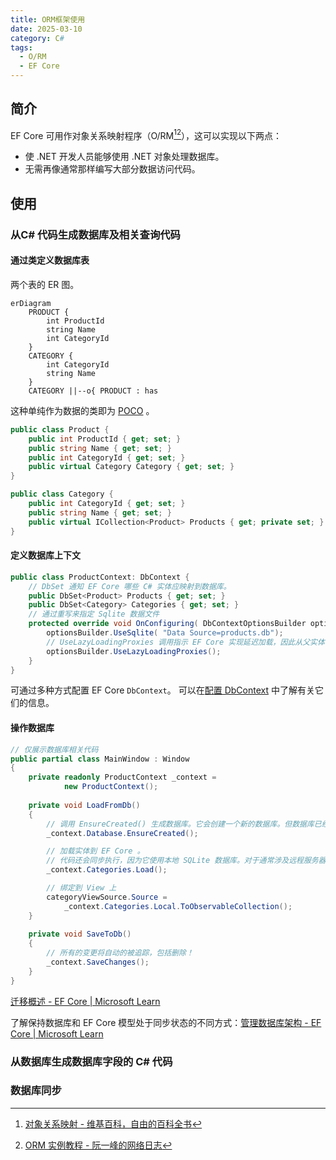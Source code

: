 ```yaml
---
title: ORM框架使用
date: 2025-03-10
category: C#
tags:
  - O/RM
  - EF Core
---
```

## 简介
EF Core 可用作对象关系映射程序（O/RM[^1][^2]），这可以实现以下两点：
- 使 .NET 开发人员能够使用 .NET 对象处理数据库。
- 无需再像通常那样编写大部分数据访问代码。

## 使用

### 从C# 代码生成数据库及相关查询代码

#### 通过类定义数据库表

两个表的 ER 图。

```mermaid
erDiagram
    PRODUCT {
        int ProductId
        string Name
        int CategoryId
    }
    CATEGORY {
        int CategoryId
        string Name
    }
    CATEGORY ||--o{ PRODUCT : has
```

这种单纯作为数据的类即为 [POCO](https://en.wikipedia.org/wiki/Plain_old_CLR_object) 。

```c#
public class Product { 
	public int ProductId { get; set; }
	public string Name { get; set; } 
	public int CategoryId { get; set; } 
	public virtual Category Category { get; set; } 
}

public class Category { 
	public int CategoryId { get; set; } 
	public string Name { get; set; } 
	public virtual ICollection<Product> Products { get; private set; } = new ObservableCollection<Product>(); 
}
```
#### 定义数据库上下文

```c#
public class ProductContext: DbContext { 
    // DbSet 通知 EF Core 哪些 C# 实体应映射到数据库。
	public DbSet<Product> Products { get; set; } 
	public DbSet<Category> Categories { get; set; } 
    // 通过重写来指定 Sqlite 数据文件
	protected override void OnConfiguring( DbContextOptionsBuilder optionsBuilder) { 
		optionsBuilder.UseSqlite( "Data Source=products.db"); 
        // UseLazyLoadingProxies 调用指示 EF Core 实现延迟加载，因此从父实体访问时，会自动加载子实体。
		optionsBuilder.UseLazyLoadingProxies(); 
	} 
}
```

可通过多种方式配置 EF Core `DbContext`。 可以在[配置 DbContext](https://learn.microsoft.com/zh-cn/ef/core/dbcontext-configuration/) 中了解有关它们的信息。

#### 操作数据库

```c#
// 仅展示数据库相关代码
public partial class MainWindow : Window
{
    private readonly ProductContext _context =
            new ProductContext();
    
    private void LoadFromDb()
    {
        // 调用 EnsureCreated() 生成数据库。它会创建一个新的数据库。但数据库已经存在，它不会做任何操作。这对于演示是可接受的，但在生产应用中，应查看 “迁移” 来管理你的架构。
        _context.Database.EnsureCreated();

        // 加载实体到 EF Core 。
        // 代码还会同步执行，因为它使用本地 SQLite 数据库。对于通常涉及远程服务器的生产方案，请考虑使用 Load 和 SaveChanges 方法的异步版本。
        _context.Categories.Load();

        // 绑定到 View 上
        categoryViewSource.Source =
            _context.Categories.Local.ToObservableCollection();
    }
    
    private void SaveToDb()
    {
        // 所有的变更将自动的被追踪，包括删除！
        _context.SaveChanges();
    }
}
```

[迁移概述 - EF Core | Microsoft Learn](https://learn.microsoft.com/zh-cn/ef/core/managing-schemas/migrations/?tabs=dotnet-core-cli)

了解保持数据库和 EF Core 模型处于同步状态的不同方式：[管理数据库架构 - EF Core | Microsoft Learn](https://learn.microsoft.com/zh-cn/ef/core/managing-schemas/)

### 从数据库生成数据库字段的 C# 代码



### 数据库同步




[^1]: [对象关系映射 - 维基百科，自由的百科全书](https://zh.wikipedia.org/wiki/%E5%AF%B9%E8%B1%A1%E5%85%B3%E7%B3%BB%E6%98%A0%E5%B0%84)

[^2]: [ORM 实例教程 - 阮一峰的网络日志](https://www.ruanyifeng.com/blog/2019/02/orm-tutorial.html)
